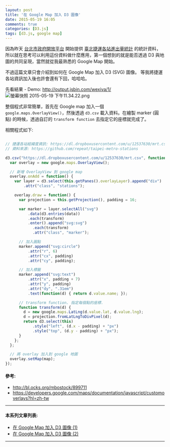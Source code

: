 ```yaml
---
layout: post
title: '在 Google Map 加入 D3 圖像'
date: 2015-05-19 16:05
comments: true
categories: [D3.js]
tags: [d3.js, google map]
---
```

因為昨天 [台北市政府開放平台](http://data.taipei/) 開始提供 [臺北捷運各站進出量統計](http://data.taipei/opendata/datalist/datasetMeta?oid=1d71c478-205f-42c5-8386-35f86d74fdd1) 的統計資料，所以就在思考可以利用這份資料做什麼應用，第一個想到的就是能否透過 D3 與地圖的共同呈現，當然就從我最熟悉的 Google Map 開始。

不過這篇文章只會介紹到如何在 Google Map 加入 D3 (SVG) 圖像。
等我將捷運各站資訊加入後也許會還有下回，哈哈哈。

先看結果 - Demo: http://output.jsbin.com/wexiva/1/
![螢幕快照 2015-05-19 下午11.34.22.png](http://user-image.logdown.io/user/3292/blog/3340/post/276547/NyZaTlSTDuH8v6DRzWAY_%E8%9E%A2%E5%B9%95%E5%BF%AB%E7%85%A7%202015-05-19%20%E4%B8%8B%E5%8D%8811.34.22.png)

整個程式非常簡單，首先在 Google map 加入一個 `google.maps.OverlayView()`，然後透過 `d3.csv` 載入資料。在繪製 marker (圓點) 的時候，透過自訂的 `transform function` 去指定它的座標就完成了。

相關程式如下:

``` javascript

// 捷運各站經緯度資訊: https://dl.dropboxusercontent.com/u/12537630/mrt.csv
// 資料來源: https://github.com/repeat/taipei-metro-stations

d3.csv("https://dl.dropboxusercontent.com/u/12537630/mrt.csv", function(data){
  var overlay = new google.maps.OverlayView();

  // 新增 OverlayView 到 google map
  overlay.onAdd = function() {
    var layer = d3.select(this.getPanes().overlayLayer).append("div")
        .attr("class", "stations");

    overlay.draw = function() {
      var projection = this.getProjection(), padding = 16;

      var marker = layer.selectAll("svg")
          .data(d3.entries(data))
          .each(transform)
          .enter().append("svg:svg")
            .each(transform)
            .attr("class", "marker");

      // 加入圓點
      marker.append("svg:circle")
          .attr("r", 6)
          .attr("cx", padding)
          .attr("cy", padding);

      // 加入標籤
      marker.append("svg:text")
          .attr("x", padding + 7)
          .attr("y", padding)
          .attr("dy", ".31em")
          .text(function(d) { return d.value.name; });

      // transform function. 指定每個點的座標.
      function transform(d) {
        d = new google.maps.LatLng(d.value.lat, d.value.lng);
        d = projection.fromLatLngToDivPixel(d);
        return d3.select(this)
            .style("left", (d.x - padding) + "px")
            .style("top", (d.y - padding) + "px");
      }
    };
  };

  // 將 overlay 加入到 google 地圖
  overlay.setMap(map);
});
```

#### 參考:
- http://bl.ocks.org/mbostock/899711
- https://developers.google.com/maps/documentation/javascript/customoverlays?hl=zh-tw

***

#### 本系列文章列表:
- [在 Google Map 加入 D3 圖像 (1)](http://kuro.tw/posts/2015/05/20/join-the-d3-in-google-map-image)
- [在 Google Map 加入 D3 圖像 (2)](http://kuro.tw/posts/2015/05/20/added-to-the-google-map-images-d3-2)

***